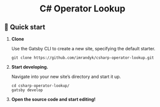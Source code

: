 <h1 align="center">
  C# Operator Lookup
</h1>

## 🚀 Quick start

1.  **Clone**

    Use the Gatsby CLI to create a new site, specifying the default starter.

    ```shell
    git clone https://github.com/imrandyk/csharp-operator-lookup.git
    ```

1.  **Start developing.**

    Navigate into your new site’s directory and start it up.

    ```shell
    cd csharp-operator-lookup/
    gatsby develop
    ```

1.  **Open the source code and start editing!**

